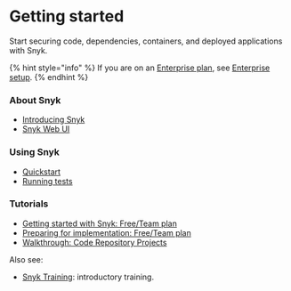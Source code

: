 # Getting started

Start securing code, dependencies, containers, and deployed applications with Snyk.

{% hint style="info" %}
If you are on an [Enterprise plan](../more-info/plans.md), see [Enterprise setup](../enterprise-setup/).
{% endhint %}

### About Snyk

* [Introducing Snyk](introducing-snyk.md)
* [Snyk Web UI](exploring-the-snyk-web-ui.md)

### Using Snyk

* [Quickstart](quickstart/)
* [Running tests](running-tests/)

### Tutorials

* [Getting started with Snyk: Free/Team plan](getting-started-with-snyk-free-team-plan.md)
* [Preparing for implementation: Free/Team plan](preparing-for-implementation-free-team-plan.md)
* [Walkthrough: Code Repository Projects](walkthrough-code-repository-projects/)

Also see:

* [Snyk Training](https://training.snyk.io/):  introductory training.

